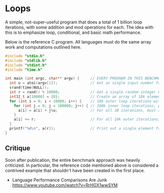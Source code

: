 # Loops

A simple, not-super-useful program that does a total of 1 billion loop iterations, with some addition and mod operations for each.
The idea with this is to emphasize loop, conditional, and basic math performance.

Below is the reference C program.
All languages must do the same array work and computations outlined here.

```C
#include "stdio.h"
#include "stdlib.h"
#include "stdint.h"
#include "time.h"

int main (int argc, char** argv) {     // EVERY PROGRAM IN THIS BENCHMARK MUST...
  int u = atoi(argv[1]);               // Get an single input number from the command line
  srand(time(NULL));
  int r = rand() % 10000;              // Get a single random integer 0 <= r < 10k
  int32_t a[10000] = {0};              // Create an array of 10k elements initialized to 0
  for (int i = 0; i < 10000; i++) {    // 10k outer loop iterations with an iteration variable
    for (int j = 0; j < 100000; j++) { // 100k inner loop iterations, per outer loop iteration, with iteration variable
      a[i] = a[i] + j%u;               // For all 1B iterations, must access array element, compute j%u, update array location
    }
    a[i] += r;                         // For all 10k outer iterations, add the random value to each element in array
  }
  printf("%d\n", a[r]);                // Print out a single element from the array
}
```

## Critique

Soon after publication, the entire benchmark approach was heavily criticized. In particular, the reference code mentioned above is considered a contrived example that shouldn't have been created in the first place.

- Language Performance Comparisons Are Junk https://www.youtube.com/watch?v=RrHGX1wwSYM
